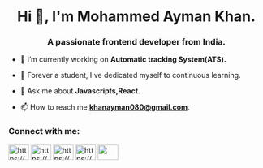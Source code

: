 <h1 align="center">Hi 👋, I'm Mohammed Ayman Khan.</h1>
<h3 align="center">A passionate frontend developer from India.</h3>


- 🔭 I’m currently working on **Automatic tracking System(ATS).**

- 🌱 Forever a student, I've dedicated myself to continuous learning.

- 💬 Ask me about **Javascripts,React**.

- 📫 How to reach me **khanayman080@gmail.com**.

<h3 align="left">Connect with me:</h3>
<p align="left">
<a href="https://app.daily.dev/ayman16" target="blank"><img align="center" src="https://raw.githubusercontent.com/rahuldkjain/github-profile-readme-generator/master/src/images/icons/Social/devto.svg" alt="https://app.daily.dev/ayman16" height="30" width="40" /></a>
<a href="https://x.com/k7_ayman" target="blank"><img align="center" src="https://raw.githubusercontent.com/rahuldkjain/github-profile-readme-generator/master/src/images/icons/Social/twitter.svg" alt="https://x.com/k7_ayman" height="30" width="40" /></a>
<a href="https://www.linkedin.com/in/mohammed-ayman-khan-370319263/" target="blank"><img align="center" src="https://raw.githubusercontent.com/rahuldkjain/github-profile-readme-generator/master/src/images/icons/Social/linked-in-alt.svg" alt="https://www.linkedin.com/in/mohammed-ayman-khan-370319263/" height="30" width="40" /></a>
<a href="https://stackoverflow.com/users/24126033/mohammed-ayman-khan" target="blank"><img align="center" src="https://raw.githubusercontent.com/rahuldkjain/github-profile-readme-generator/master/src/images/icons/Social/stack-overflow.svg" alt="https://stackoverflow.com/users/24126033/mohammed-ayman-khan" height="30" width="40" /></a>
<a href="https://www.instagram.com/ayman.drafs" target="blank"><img align="center" src="https://raw.githubusercontent.com/rahuldkjain/github-profile-readme-generator/master/src/images/icons/Social/instagram.svg" .alt="https://www.instagram.com/ayman.drafs" height="30" width="40" /></a>
</p>

